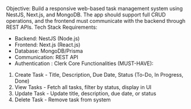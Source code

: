 Objective:
Build a responsive web-based task management system using NestJS, Next.js, and MongoDB. The
app should support full CRUD operations, and the frontend must communicate with the backend
through REST APIs.
Tech Stack Requirements:
- Backend: NestJS (Node.js)
- Frontend: Next.js (React.js)
- Database: MongoDB/Prisma
- Communication: REST API
- Authentication : Clerk
Core Functionalities (MUST-HAVE):
1. Create Task - Title, Description, Due Date, Status (To-Do, In Progress, Done)
2. View Tasks - Fetch all tasks, filter by status, display in UI
3. Update Task - Update title, description, due date, or status
4. Delete Task - Remove task from system
